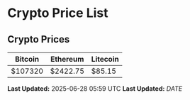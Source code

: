 # Crypto Price List

## Crypto Prices
| Bitcoin | Ethereum | Litecoin |
| ------- | -------- | -------- |
| $107320 | $2422.75 | $85.15 |
**Last Updated:** 2025-06-28 05:59 UTC
**Last Updated:** $DATE$
